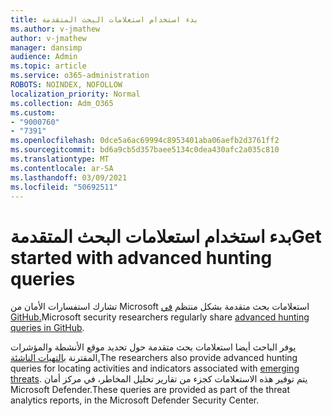 ```yaml
---
title: بدء استخدام استعلامات البحث المتقدمة
ms.author: v-jmathew
author: v-jmathew
manager: dansimp
audience: Admin
ms.topic: article
ms.service: o365-administration
ROBOTS: NOINDEX, NOFOLLOW
localization_priority: Normal
ms.collection: Adm_O365
ms.custom:
- "9000760"
- "7391"
ms.openlocfilehash: 0dce5a6ac69994c8953401aba06aefb2d3761ff2
ms.sourcegitcommit: bd6a9cb5d357baee5134c0dea430afc2a035c810
ms.translationtype: MT
ms.contentlocale: ar-SA
ms.lasthandoff: 03/09/2021
ms.locfileid: "50692511"
---
```

# <a name="get-started-with-advanced-hunting-queries"></a><span data-ttu-id="61435-102">بدء استخدام استعلامات البحث المتقدمة</span><span class="sxs-lookup"><span data-stu-id="61435-102">Get started with advanced hunting queries</span></span>

<span data-ttu-id="61435-103">تشارك استفسارات الأمان من Microsoft استعلامات بحث متقدمة بشكل منتظم [في GitHub.](https://go.microsoft.com/fwlink/?linkid=2144624)</span><span class="sxs-lookup"><span data-stu-id="61435-103">Microsoft security researchers regularly share [advanced hunting queries in GitHub](https://go.microsoft.com/fwlink/?linkid=2144624).</span></span>

<span data-ttu-id="61435-104">يوفر الباحث أيضا استعلامات بحث متقدمة حول تحديد موقع الأنشطة والمؤشرات المقترنة [بالتهيات الناشئة.](https://go.microsoft.com/fwlink/?linkid=2145808)</span><span class="sxs-lookup"><span data-stu-id="61435-104">The researchers also provide advanced hunting queries for locating activities and indicators associated with [emerging threats](https://go.microsoft.com/fwlink/?linkid=2145808).</span></span> <span data-ttu-id="61435-105">يتم توفير هذه الاستعلامات كجزء من تقارير تحليل المخاطر، في مركز أمان Microsoft Defender.</span><span class="sxs-lookup"><span data-stu-id="61435-105">These queries are provided as part of the threat analytics reports, in the Microsoft Defender Security Center.</span></span>
